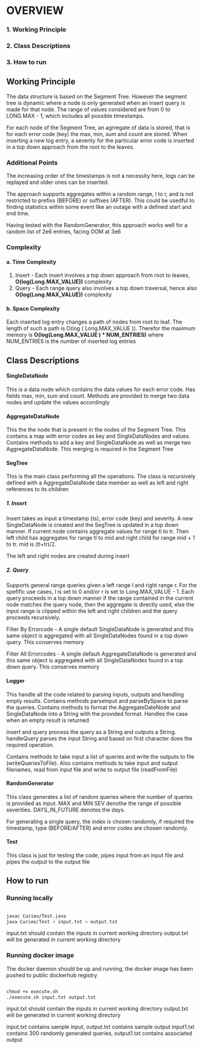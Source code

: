# OVERVIEW

### 1. Working Principle
### 2. Class Descriptions
### 3. How to run


## Working Principle

The data structure is based on the Segment Tree. However the segment tree is dynamic where a node is only generated when an insert query is made for that node. The range of values considered are from 0 to LONG.MAX - 1, which includes all possible timestamps.

For each node of the Segment Tree, an agrregate of data is stored, that is for each error code (key) the max, min, sum and count are stored. When inserting a new log entry, a severity for the particular error code is inserted in a top down approach from the root to the leaves.

### Additional Points

The increasing order of the timestamps is not a necessity here, logs can be replayed and older ones can be inserted.

The approach supports aggregates within a random range, l to r, and is not restricted to prefixs (BEFORE) or suffixes (AFTER). This could be usedful to finding statistics within some event like an outage with a defined start and end time.

Having tested with the RandomGenerator, this approach works well for a random list of 2e6 entries, facing OOM at 3e6

### Complexity

#### a. Time Complexity

1. Insert - Each insert involves a top down approach from root to leaves, **O(log(Long.MAX_VALUE))** complexity
2. Query - Each range query also involves a top down traversal, hence also **O(log(Long.MAX_VALUE))** complexity

#### b. Space Complexity

Each inserted log entry changes a path of nodes from root to leaf. The length of such a path is O(log ( Long.MAX_VALUE )). Therefor the maximum memory is **O(log(Long.MAX_VALUE ) * NUM_ENTRIES)** where NUM_ENTRIES is the number of inserted log entries


## Class Descriptions

#### SingleDataNode

This is a data node which contains the data values for each error code. Has fields max, min, sum and count. Methods are provided to merge two data nodes and update the values accordingly

#### AggregateDataNode

This the the node that is present in the nodes of the Segment Tree. This contains a map with error codes as key and SingleDataNodes and values. Contains methods to add a key and SingleDataNode as well as merge two AggregateDataNode. This merging is required in the Segment Tree

#### SegTree

This is the main class performing all the operations. The class is recursively defined with a AggregateDataNode data member as well as left and right references to its children

##### 1. Insert

Insert takes as input a timestamp (ts), error code (key) and severity. A new SingleDataNode is created and the SegTree is updated in a top down manner. If current node contains aggregate values for range tl to tr. Then left child has aggregates for range tl to mid and right child for range mid + 1 to tr. mid is (tl+tr)/2.

The left and right nodes are created during insert

##### 2. Query

Supports general range queries given a left range l and right range r. For the spefific use cases, l is set to 0 and/or r is set to Long.MAX_VALUE - 1. Each query proceeds in a top down manner if the range contained in the current node matches the query node, then the aggregate is directly used, else the input range is clipped within the left and right children and the query proceeds recursively.

Filter By Errorcode - A single default SingleDataNode is generated and this same object is aggregated with all SingleDataNodes found in a top down query. This conserves memory

Filter All Errorcodes - A single default AggregateDataNode is generated and this same object is aggregated with all SingleDataNodes found in a top down query. This conserves memory


#### Logger

This handle all the code related to parsing inputs, outputs and handling empty results. Contains methods parseInput and parseBySpace to parse the queries. Contains methods to format the AggregateDateNode and SingleDataNode into a String with the provided format. Handles the case when an empty result is returned

insert and query process the query as a String and outputs a String.
handleQuery parses the input String and based on first character does the required operation.

Contains methods to take input a list of queries and write the outputs to file (writeQueriesToFile). Also contains methods to take input and output filenames, read from input file and write to output file (readFromFile)

#### RandomGenerator

This class generates a list of random queries where the number of queries is provided as input. MAX and MIN SEV denothe the range of possible severities. DAYS_IN_FUTURE denotes the days.

For generating a single query, the index is chosen randomly, if required the timestamp, type (BEFORE/AFTER) and error codes are chosen randomly.

#### Test

This class is just for testing the code, pipes input from an input file and pipes the output to the output file


## How to run

### Running locally

```bash

javac Curieo/Test.java
java Curieo/Test < input.txt > output.txt

```

input.txt should contain the inputs in current working directory
output.txt will be generated in current working directory

### Running docker image

The docker daemon should be up and running, the docker image has been pushed to public dockerhub registry

```bash

chmod +x execute.sh
./execute.sh input.txt output.txt

```

input.txt should contain the inputs in current working directory
output.txt will be generated in current working directory


input.txt contains sample input, output.txt contains sample output
input1.txt contains 300 randomly generated queries, output1.txt contains associated output


